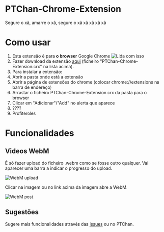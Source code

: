 PTChan-Chrome-Extension
=======================

Segure o xã, amarre o xã, segure o xã xã xã xã xã

Como usar
=====================
1. Esta extensão é para **o browser** Google Chrome ![Lida com isso](http://i.imgur.com/hJNpb7h.png)
2. Fazer download da extensão [aqui](https://github.com/ptchanextension/PTChan-Chrome-Extension/raw/master/PTChan-Chrome-Extension.crx) (ficheiro "PTChan-Chrome-Extension.crx" na lista acima).
3. Para instalar a extensão:
 1. Abrir a pasta onde está a extensão
 2. Abrir a página de extensões do chrome (colocar chrome://extensions na barra de endereço)
 3. Arrastar o ficheiro PTChan-Chrome-Extension.crx da pasta para o browser
 4. Clicar em "Adicionar"/"Add" no alerta que aparece
 5. ????
 6. Profiteroles

Funcionalidades
=====================
Videos WebM
---------------------
É só fazer upload do ficheiro .webm como se fosse outro qualquer. Vai aparecer uma barra a indicar o progresso do upload.

![WebM upload](http://i.imgur.com/MkH9GUg.png)

Clicar na imagem ou no link acima da imagem abre a WebM.

![WebM post](http://i.imgur.com/oOip3lk.png)

Sugestões
---------------------
Sugere mais funcionalidades através das [Issues](https://github.com/ptchanextension/PTChan-Chrome-Extension/issues) ou no PTChan.
